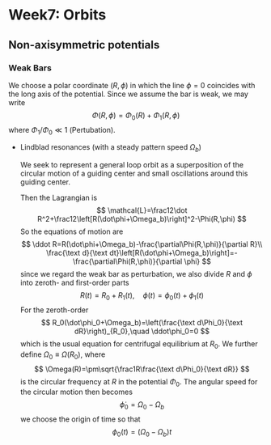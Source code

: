 # Week7: Orbits

## Non-axisymmetric potentials

### Weak Bars

We choose a polar coordinate $(R,\phi)$ in which the line $\phi=0$ coincides with the long axis of the potential. Since we assume the bar is weak, we may write
$$
\Phi(R,\phi)=\Phi_0(R)+\Phi_1(R,\phi)
$$
where $\Phi_1/\Phi_0\ll1$ (Pertubation).

- Lindblad resonances (with a steady pattern speed $\Omega_b$)

  We seek to represent a general loop orbit as a superposition of the circular motion of a guiding center and small oscillations around this guiding center.

   Then the Lagrangian is
  $$
  \mathcal{L}=\frac12\dot R^2+\frac12\left[R(\dot\phi+\Omega_b)\right]^2-\Phi(R,\phi)
  $$
  So the equations of motion are
  $$
  \ddot R=R(\dot\phi+\Omega_b)-\frac{\partial\Phi(R,\phi)}{\partial R}\\
  \frac{\text d}{\text dt}\left[R(\dot\phi+\Omega_b)\right]=-\frac{\partial\Phi(R,\phi)}{\partial \phi}
  $$
  since we regard the weak bar as perturbation, we also divide $R$ and $\phi$ into zeroth- and first-order parts
  $$
  R(t)=R_0+R_1(t),\quad \phi(t)=\phi_0(t)+\phi_1(t)
  $$
  For the zeroth-order
  $$
  R_0(\dot\phi_0+\Omega_b)=\left(\frac{\text d\Phi_0}{\text dR}\right)_{R_0},\quad \ddot\phi_0=0
  $$
  which is the usual equation for centrifugal equilibrium at $R_0$. We further define $\Omega_0\equiv\Omega(R_0)$, where
  $$
  \Omega(R)=\pm\sqrt{\frac1R\frac{\text d\Phi_0}{\text dR}}
  $$
  is the circular frequency at $R$ in the potential $\Phi_0$. The angular speed for the circular motion then becomes
  $$
  \dot\phi_0=\Omega_0-\Omega_b
  $$
  we choose the origin of time so that
  $$
  \phi_0(t)=\left(\Omega_0-\Omega_b\right)t
  $$
  

  